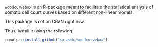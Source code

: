 
`woodcurvebox` is an R-package meant to facilitate the statistical analysis of
somatic cell count curves based on different non-linear models.

This package is not on CRAN right now.

Thus, install it using the following:

```r
remotes::install_github("ku-awdc/woodcurvebox")
```
